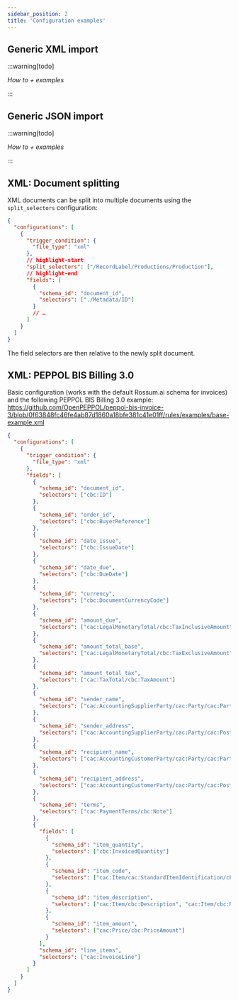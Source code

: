 ```yaml
---
sidebar_position: 2
title: 'Configuration examples'
---
```


## Generic XML import

:::warning[todo]

_How to + examples_

:::

## Generic JSON import

:::warning[todo]

_How to + examples_

:::

## XML: Document splitting

XML documents can be split into multiple documents using the `split_selectors` configuration:

```json
{
  "configurations": [
    {
      "trigger_condition": {
        "file_type": "xml"
      },
      // highlight-start
      "split_selectors": ["/RecordLabel/Productions/Production"],
      // highlight-end
      "fields": [
        {
          "schema_id": "document_id",
          "selectors": ["./Metadata/ID"]
        }
        // …
      ]
    }
  ]
}
```

The field selectors are then relative to the newly split document.

## XML: PEPPOL BIS Billing 3.0

Basic configuration (works with the default Rossum.ai schema for invoices) and the following PEPPOL BIS Billing 3.0 example: https://github.com/OpenPEPPOL/peppol-bis-invoice-3/blob/0f63848fc46fe4ab87d1860a18bfe381c41e01ff/rules/examples/base-example.xml

```json
{
  "configurations": [
    {
      "trigger_condition": {
        "file_type": "xml"
      },
      "fields": [
        {
          "schema_id": "document_id",
          "selectors": ["cbc:ID"]
        },
        {
          "schema_id": "order_id",
          "selectors": ["cbc:BuyerReference"]
        },
        {
          "schema_id": "date_issue",
          "selectors": ["cbc:IssueDate"]
        },
        {
          "schema_id": "date_due",
          "selectors": ["cbc:DueDate"]
        },
        {
          "schema_id": "currency",
          "selectors": ["cbc:DocumentCurrencyCode"]
        },
        {
          "schema_id": "amount_due",
          "selectors": ["cac:LegalMonetaryTotal/cbc:TaxInclusiveAmount"]
        },
        {
          "schema_id": "amount_total_base",
          "selectors": ["cac:LegalMonetaryTotal/cbc:TaxExclusiveAmount"]
        },
        {
          "schema_id": "amount_total_tax",
          "selectors": ["cac:TaxTotal/cbc:TaxAmount"]
        },
        {
          "schema_id": "sender_name",
          "selectors": ["cac:AccountingSupplierParty/cac:Party/cac:PartyName/cbc:Name"]
        },
        {
          "schema_id": "sender_address",
          "selectors": ["cac:AccountingSupplierParty/cac:Party/cac:PostalAddress/cbc:StreetName"]
        },
        {
          "schema_id": "recipient_name",
          "selectors": ["cac:AccountingCustomerParty/cac:Party/cac:PartyName/cbc:Name"]
        },
        {
          "schema_id": "recipient_address",
          "selectors": ["cac:AccountingCustomerParty/cac:Party/cac:PostalAddress/cbc:StreetName"]
        },
        {
          "schema_id": "terms",
          "selectors": ["cac:PaymentTerms/cbc:Note"]
        },
        {
          "fields": [
            {
              "schema_id": "item_quantity",
              "selectors": ["cbc:InvoicedQuantity"]
            },
            {
              "schema_id": "item_code",
              "selectors": ["cac:Item/cac:StandardItemIdentification/cbc:ID"]
            },
            {
              "schema_id": "item_description",
              "selectors": ["cac:Item/cbc:Description", "cac:Item/cbc:Name"]
            },
            {
              "schema_id": "item_amount",
              "selectors": ["cac:Price/cbc:PriceAmount"]
            }
          ],
          "schema_id": "line_items",
          "selectors": ["cac:InvoiceLine"]
        }
      ]
    }
  ]
}
```
